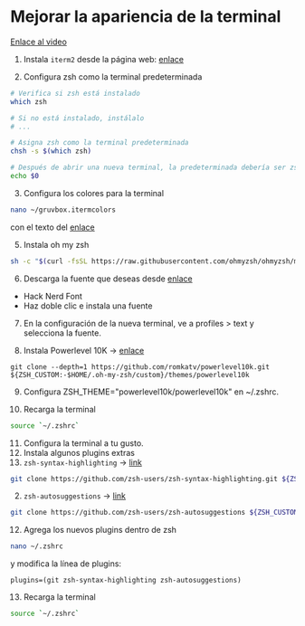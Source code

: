 # Mejorar la apariencia de la terminal

[Enlace al video](https://www.youtube.com/watch?v=wNQpDWLs4To)

1. Instala `iterm2` desde la página web: [enlace](https://iterm2.com)

2. Configura zsh como la terminal predeterminada

```bash
# Verifica si zsh está instalado
which zsh

# Si no está instalado, instálalo  
# ...

# Asigna zsh como la terminal predeterminada
chsh -s $(which zsh)

# Después de abrir una nueva terminal, la predeterminada debería ser zsh
echo $0
```

3. Configura los colores para la terminal

```bash
nano ~/gruvbox.itermcolors
```

con el texto del [enlace](https://github.com/herrbischoff/iterm2-gruvbox/blob/master/gruvbox.itermcolors)

5. Instala oh my zsh

```bash
sh -c "$(curl -fsSL https://raw.githubusercontent.com/ohmyzsh/ohmyzsh/master/tools/install.sh)"
```

6. Descarga la fuente que deseas desde [enlace](https://www.nerdfonts.com/font-downloads)

- Hack Nerd Font
- Haz doble clic e instala una fuente

7. En la configuración de la nueva terminal, ve a profiles > text y selecciona la fuente.

9. Instala Powerlevel 10K -> [enlace](https://github.com/romkatv/powerlevel10k)

```shell
git clone --depth=1 https://github.com/romkatv/powerlevel10k.git ${ZSH_CUSTOM:-$HOME/.oh-my-zsh/custom}/themes/powerlevel10k
```

9. Configura ZSH_THEME="powerlevel10k/powerlevel10k" en ~/.zshrc.

10. Recarga la terminal

```bash
source `~/.zshrc`
```

11. Configura la terminal a tu gusto.
12. Instala algunos plugins extras
 1. `zsh-syntax-highlighting`  -> [link](https://github.com/zsh-users/zsh-syntax-highlighting)

  ```bash
  git clone https://github.com/zsh-users/zsh-syntax-highlighting.git ${ZSH_CUSTOM:-~/.oh-my-zsh/custom}/plugins/zsh-syntax-highlighting
  ```

 2. `zsh-autosuggestions` -> [link](https://github.com/zsh-users/zsh-autosuggestions)

  ```bash
  git clone https://github.com/zsh-users/zsh-autosuggestions ${ZSH_CUSTOM:-~/.oh-my-zsh/custom}/plugins/zsh-autosuggestions
  ```

12. Agrega los nuevos plugins dentro de zsh

```bash
nano ~/.zshrc
```

y modifica la línea de plugins:

```
plugins=(git zsh-syntax-highlighting zsh-autosuggestions)
```

13. Recarga la terminal

```bash
source `~/.zshrc`
```
